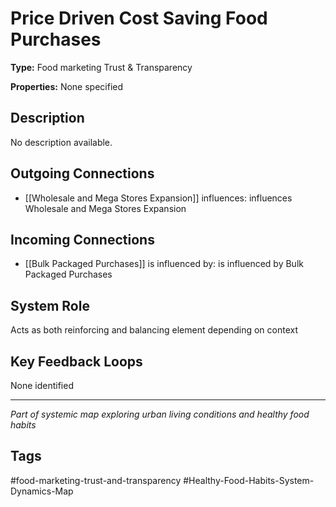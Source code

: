 # Price Driven Cost Saving Food Purchases

**Type:** Food marketing Trust & Transparency

**Properties:** None specified

## Description
No description available.

## Outgoing Connections
- [[Wholesale and Mega Stores Expansion]] influences: influences Wholesale and Mega Stores Expansion

## Incoming Connections
- [[Bulk Packaged Purchases]] is influenced by: is influenced by Bulk Packaged Purchases

## System Role
Acts as both reinforcing and balancing element depending on context

## Key Feedback Loops
None identified

---
*Part of systemic map exploring urban living conditions and healthy food habits*

## Tags
#food-marketing-trust-and-transparency #Healthy-Food-Habits-System-Dynamics-Map
